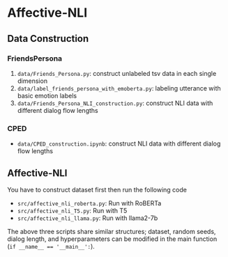 # Affective-NLI

## Data Construction


### FriendsPersona

1. `data/Friends_Persona.py`: construct unlabeled tsv data in each single dimension
2. `data/label_friends_persona_with_emoberta.py`: labeling utterance with basic emotion labels
3. `data/Friends_Persona_NLI_construction.py`: construct NLI data with different dialog flow lengths


### CPED

- `data/CPED_construction.ipynb`: construct NLI data with different dialog flow lengths

## Affective-NLI

You have to construct dataset first then run the following code

- `src/affective_nli_roberta.py`: Run with RoBERTa
- `src/affective_nli_T5.py`: Run with T5
- `src/affective_nli_llama.py`: Run with llama2-7b 



The above three scripts share similar structures; dataset, random seeds, dialog length, and hyperparameters can be modified in the main function (`if __name__ == '__main__':`).

